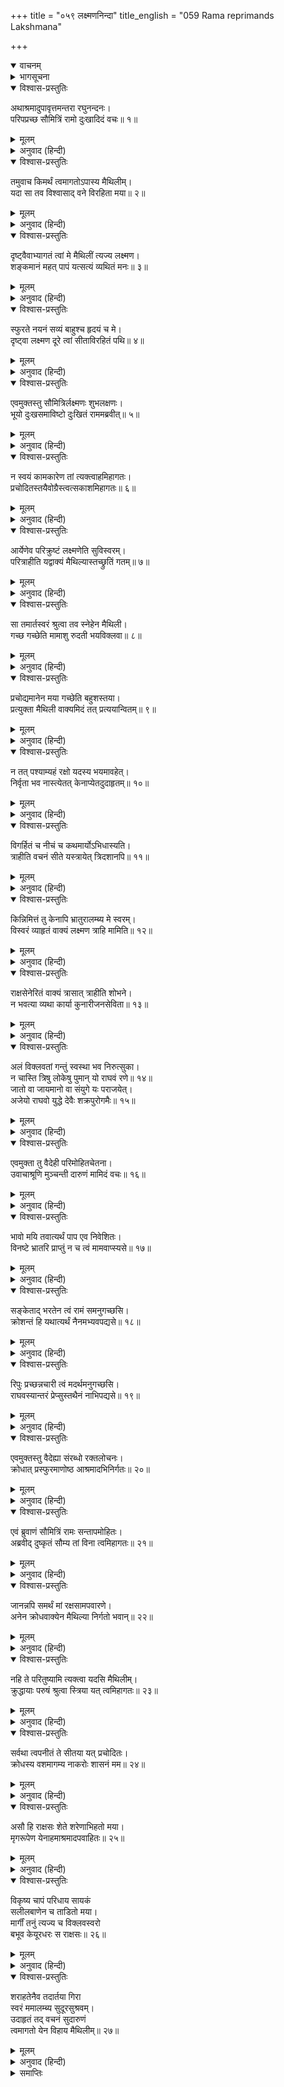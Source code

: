 +++
title = "०५९ लक्ष्मणनिन्दा"
title_english = "059 Rama reprimands Lakshmana"

+++
<details open><summary>वाचनम्</summary>
<div caption="श्रीराम-हरिसीताराममूर्ति-घनपाठिभ्यां वचनम्" class="audioEmbed" src="https://archive.org/download/Ramayana-recitation-Sriram-harisItArAmamUrti-Ghanapaati-v2/Kanda_3/Kanda_3_ARK-059-Lakshmana_Nindaa.mp3"></div>
</details>

<details><summary>भागसूचना</summary>

59. श्रीराम और लक्ष्मणकी बातचीत
</details>

<details open><summary>विश्वास-प्रस्तुतिः</summary>

अथाश्रमादुपावृत्तमन्तरा रघुनन्दनः।  
परिपप्रच्छ सौमित्रिं रामो दुःखादिदं वचः॥ १॥
</details>

<details><summary>मूलम्</summary>

अथाश्रमादुपावृत्तमन्तरा रघुनन्दनः।  
परिपप्रच्छ सौमित्रिं रामो दुःखादिदं वचः॥ १॥
</details>

<details><summary>अनुवाद (हिन्दी)</summary>

(आश्रममें आनेसे पहले मार्गमें श्रीराम और लक्ष्मणने परस्पर जो बातें की थीं, उन्हें पुनः विस्तारके साथ बता रहे हैं—) सीताके कथनानुसार आश्रमसे अपने पास आये हुए सुमित्राकुमार लक्ष्मणसे मार्गमें भी रघुकुलनन्दन श्रीरामने बड़े दुःखसे यह बात पूछी—॥ १॥
</details>

<details open><summary>विश्वास-प्रस्तुतिः</summary>

तमुवाच किमर्थं त्वमागतोऽपास्य मैथिलीम्।  
यदा सा तव विश्वासाद् वने विरहिता मया॥ २॥
</details>

<details><summary>मूलम्</summary>

तमुवाच किमर्थं त्वमागतोऽपास्य मैथिलीम्।  
यदा सा तव विश्वासाद् वने विरहिता मया॥ २॥
</details>

<details><summary>अनुवाद (हिन्दी)</summary>

‘लक्ष्मण! जब मैंने तुम्हारे विश्वासपर ही वनमें सीताको छोड़ा था, तब तुम उसे अकेली छोड़कर क्यों चले आये?॥ २॥
</details>

<details open><summary>विश्वास-प्रस्तुतिः</summary>

दृष्ट्वैवाभ्यागतं त्वां मे मैथिलीं त्यज्य लक्ष्मण।  
शङ्कमानं महत् पापं यत्सत्यं व्यथितं मनः॥ ३॥
</details>

<details><summary>मूलम्</summary>

दृष्ट्वैवाभ्यागतं त्वां मे मैथिलीं त्यज्य लक्ष्मण।  
शङ्कमानं महत् पापं यत्सत्यं व्यथितं मनः॥ ३॥
</details>

<details><summary>अनुवाद (हिन्दी)</summary>

‘लक्ष्मण! मिथिलेशकुमारीको छोड़कर तुम जो मेरे पास आये हो, तुम्हें देखते ही जिस महान् अनिष्टकी आशङ्का करके मेरा मन व्यथित हो रहा था, वह सत्य जान पड़ने लगा है॥ ३॥
</details>

<details open><summary>विश्वास-प्रस्तुतिः</summary>

स्फुरते नयनं सव्यं बाहुश्च हृदयं च मे।  
दृष्ट्वा लक्ष्मण दूरे त्वां सीताविरहितं पथि॥ ४॥
</details>

<details><summary>मूलम्</summary>

स्फुरते नयनं सव्यं बाहुश्च हृदयं च मे।  
दृष्ट्वा लक्ष्मण दूरे त्वां सीताविरहितं पथि॥ ४॥
</details>

<details><summary>अनुवाद (हिन्दी)</summary>

‘लक्ष्मण! मेरी बायीं आँख और बायीं भुजा फड़क रही है। तुम्हें आश्रमसे दूर सीताके बिना ही मार्गपर आते देख मेरा हृदय भी धक-धक कर रहा है’॥ ४॥
</details>

<details open><summary>विश्वास-प्रस्तुतिः</summary>

एवमुक्तस्तु सौमित्रिर्लक्ष्मणः शुभलक्षणः।  
भूयो दुःखसमाविष्टो दुःखितं राममब्रवीत्॥ ५॥
</details>

<details><summary>मूलम्</summary>

एवमुक्तस्तु सौमित्रिर्लक्ष्मणः शुभलक्षणः।  
भूयो दुःखसमाविष्टो दुःखितं राममब्रवीत्॥ ५॥
</details>

<details><summary>अनुवाद (हिन्दी)</summary>

श्रीरामचन्द्रजीके ऐसा कहनेपर उत्तम लक्षणोंसे सम्पन्न सुमित्राकुमार लक्ष्मण अत्यन्त दुःखी होकर अपने शोकग्रस्त भाई श्रीरामसे बोले—॥ ५॥
</details>

<details open><summary>विश्वास-प्रस्तुतिः</summary>

न स्वयं कामकारेण तां त्यक्त्वाहमिहागतः।  
प्रचोदितस्तयैवोग्रैस्त्वत्सकाशमिहागतः॥ ६॥
</details>

<details><summary>मूलम्</summary>

न स्वयं कामकारेण तां त्यक्त्वाहमिहागतः।  
प्रचोदितस्तयैवोग्रैस्त्वत्सकाशमिहागतः॥ ६॥
</details>

<details><summary>अनुवाद (हिन्दी)</summary>

‘भैया! मैं स्वयं अपनी इच्छासे उन्हें छोड़कर नहीं आया हूँ। उन्हींके कठोर वचनोंसे प्रेरित होकर मुझे आपके पास आना पड़ा है॥ ६॥
</details>

<details open><summary>विश्वास-प्रस्तुतिः</summary>

आर्येणेव परिक्रुष्टं लक्ष्मणेति सुविस्वरम्।  
परित्राहीति यद्वाक्यं मैथिल्यास्तच्छ्रुतिं गतम्॥ ७॥
</details>

<details><summary>मूलम्</summary>

आर्येणेव परिक्रुष्टं लक्ष्मणेति सुविस्वरम्।  
परित्राहीति यद्वाक्यं मैथिल्यास्तच्छ्रुतिं गतम्॥ ७॥
</details>

<details><summary>अनुवाद (हिन्दी)</summary>

‘आपके ही समान स्वरमें किसीने जोरसे पुकारा, ‘लक्ष्मण! मुझे बचाओ।’ यह वाक्य मिथिलेशकुमारीके कानोंमें भी पड़ा॥ ७॥
</details>

<details open><summary>विश्वास-प्रस्तुतिः</summary>

सा तमार्तस्वरं श्रुत्वा तव स्नेहेन मैथिली।  
गच्छ गच्छेति मामाशु रुदती भयविक्लवा॥ ८॥
</details>

<details><summary>मूलम्</summary>

सा तमार्तस्वरं श्रुत्वा तव स्नेहेन मैथिली।  
गच्छ गच्छेति मामाशु रुदती भयविक्लवा॥ ८॥
</details>

<details><summary>अनुवाद (हिन्दी)</summary>

‘उस आर्तनादको सुनकर मैथिली आपके प्रति स्नेहके कारण भयसे व्याकुल हो गयीं और रोती हुई मुझसे तुरंत बोलीं—‘जाओ, जाओ’॥ ८॥
</details>

<details open><summary>विश्वास-प्रस्तुतिः</summary>

प्रचोद्यमानेन मया गच्छेति बहुशस्तया।  
प्रत्युक्ता मैथिली वाक्यमिदं तत् प्रत्ययान्वितम्॥ ९॥
</details>

<details><summary>मूलम्</summary>

प्रचोद्यमानेन मया गच्छेति बहुशस्तया।  
प्रत्युक्ता मैथिली वाक्यमिदं तत् प्रत्ययान्वितम्॥ ९॥
</details>

<details><summary>अनुवाद (हिन्दी)</summary>

‘जब बारंबार उन्होंने ‘जाओ’ कहकर मुझे प्रेरित किया, तब उन्हें विश्वास दिलाते हुए मैंने मैथिलीसे यह बात कही—॥ ९॥
</details>

<details open><summary>विश्वास-प्रस्तुतिः</summary>

न तत् पश्याम्यहं रक्षो यदस्य भयमावहेत्।  
निर्वृता भव नास्त्येतत् केनाप्येतदुदाहृतम्॥ १०॥
</details>

<details><summary>मूलम्</summary>

न तत् पश्याम्यहं रक्षो यदस्य भयमावहेत्।  
निर्वृता भव नास्त्येतत् केनाप्येतदुदाहृतम्॥ १०॥
</details>

<details><summary>अनुवाद (हिन्दी)</summary>

‘देवि! मैं ऐसे किसी राक्षसको नहीं देखता, जो भगवान् श्रीरामको भी भयमें डाल सके। आप शान्त रहें, यह भैयाकी आवाज नहीं है। किसी दूसरेने इस तरहकी पुकार की है॥ १०॥
</details>

<details open><summary>विश्वास-प्रस्तुतिः</summary>

विगर्हितं च नीचं च कथमार्योऽभिधास्यति।  
त्राहीति वचनं सीते यस्त्रायेत् त्रिदशानपि॥ ११॥
</details>

<details><summary>मूलम्</summary>

विगर्हितं च नीचं च कथमार्योऽभिधास्यति।  
त्राहीति वचनं सीते यस्त्रायेत् त्रिदशानपि॥ ११॥
</details>

<details><summary>अनुवाद (हिन्दी)</summary>

‘सीते! जो देवताओंकी भी रक्षा कर सकते हैं, वे मेरे बड़े भाई ‘मुझे बचाओ’ ऐसा निन्दित (कायरतापूर्ण) वचन कैसे कहेंगे?॥ ११॥
</details>

<details open><summary>विश्वास-प्रस्तुतिः</summary>

किन्निमित्तं तु केनापि भ्रातुरालम्ब्य मे स्वरम्।  
विस्वरं व्याहृतं वाक्यं लक्ष्मण त्राहि मामिति॥ १२॥
</details>

<details><summary>मूलम्</summary>

किन्निमित्तं तु केनापि भ्रातुरालम्ब्य मे स्वरम्।  
विस्वरं व्याहृतं वाक्यं लक्ष्मण त्राहि मामिति॥ १२॥
</details>

<details><summary>अनुवाद (हिन्दी)</summary>

‘किसी दूसरेने किसी बुरे उद्देश्यसे मेरे भैयाके स्वरकी नकल करके ‘लक्ष्मण! मुझे बचाओ’ यह बात जोरसे कही है॥ १२॥
</details>

<details open><summary>विश्वास-प्रस्तुतिः</summary>

राक्षसेनेरितं वाक्यं त्रासात् त्राहीति शोभने।  
न भवत्या व्यथा कार्या कुनारीजनसेविता॥ १३॥
</details>

<details><summary>मूलम्</summary>

राक्षसेनेरितं वाक्यं त्रासात् त्राहीति शोभने।  
न भवत्या व्यथा कार्या कुनारीजनसेविता॥ १३॥
</details>

<details><summary>अनुवाद (हिन्दी)</summary>

‘शोभने! उस राक्षसने ही भयके कारण (मुझे बचाओ) यह बात मुँहसे निकाली है। आपको व्यथित नहीं होना चाहिये। ऐसी व्यथाको नीच श्रेणीकी स्त्रियाँ ही अपने मनमें स्थान देती हैं॥ १३॥
</details>

<details open><summary>विश्वास-प्रस्तुतिः</summary>

अलं विक्लवतां गन्तुं स्वस्था भव निरुत्सुका।  
न चास्ति त्रिषु लोकेषु पुमान् यो राघवं रणे॥ १४॥  
जातो वा जायमानो वा संयुगे यः पराजयेत्।  
अजेयो राघवो युद्धे देवैः शक्रपुरोगमैः॥ १५॥
</details>

<details><summary>मूलम्</summary>

अलं विक्लवतां गन्तुं स्वस्था भव निरुत्सुका।  
न चास्ति त्रिषु लोकेषु पुमान् यो राघवं रणे॥ १४॥  
जातो वा जायमानो वा संयुगे यः पराजयेत्।  
अजेयो राघवो युद्धे देवैः शक्रपुरोगमैः॥ १५॥
</details>

<details><summary>अनुवाद (हिन्दी)</summary>

‘तुम व्याकुल मत होओ, स्वस्थ हो जाओ, चिन्ता छोड़ो। तीनों लोकोंमें ऐसा कोई पुरुष न तो उत्पन्न हुआ है, न हो रहा है और न होगा ही, जो युद्धमें श्रीरघुनाथजीको परास्त कर सके। संग्राममें इन्द्र आदि देवता भी श्रीरामको नहीं जीत सकते’॥ १४-१५॥
</details>

<details open><summary>विश्वास-प्रस्तुतिः</summary>

एवमुक्ता तु वैदेही परिमोहितचेतना।  
उवाचाश्रूणि मुञ्चन्ती दारुणं मामिदं वचः॥ १६॥
</details>

<details><summary>मूलम्</summary>

एवमुक्ता तु वैदेही परिमोहितचेतना।  
उवाचाश्रूणि मुञ्चन्ती दारुणं मामिदं वचः॥ १६॥
</details>

<details><summary>अनुवाद (हिन्दी)</summary>

मेरे ऐसा कहनेपर विदेहराजकुमारीकी चेतना मोहसे आच्छन्न हो गयी। वे आँसू बहाती हुई मुझसे अत्यन्त कठोर वचन बोलीं—॥ १६॥
</details>

<details open><summary>विश्वास-प्रस्तुतिः</summary>

भावो मयि तवात्यर्थं पाप एव निवेशितः।  
विनष्टे भ्रातरि प्राप्तुं न च त्वं मामवाप्स्यसे॥ १७॥
</details>

<details><summary>मूलम्</summary>

भावो मयि तवात्यर्थं पाप एव निवेशितः।  
विनष्टे भ्रातरि प्राप्तुं न च त्वं मामवाप्स्यसे॥ १७॥
</details>

<details><summary>अनुवाद (हिन्दी)</summary>

‘लक्ष्मण! तेरे मनमें मेरे लिये अत्यन्त पापपूर्ण भाव भरा है। तू अपने भाईके मरनेपर मुझे प्राप्त करना चाहता है, परंतु मुझे पा नहीं सकेगा॥ १७॥
</details>

<details open><summary>विश्वास-प्रस्तुतिः</summary>

सङ्केताद् भरतेन त्वं रामं समनुगच्छसि।  
क्रोशन्तं हि यथात्यर्थं नैनमभ्यवपद्यसे॥ १८॥
</details>

<details><summary>मूलम्</summary>

सङ्केताद् भरतेन त्वं रामं समनुगच्छसि।  
क्रोशन्तं हि यथात्यर्थं नैनमभ्यवपद्यसे॥ १८॥
</details>

<details><summary>अनुवाद (हिन्दी)</summary>

‘तू भरतके इशारेसे अपने स्वार्थके लिये श्रीरामचन्द्रजीके पीछे-पीछे आया है। तभी तो वे जोर-जोरसे चिल्ला रहे हैं और तू उनके पास जाता तक नहीं है॥
</details>

<details open><summary>विश्वास-प्रस्तुतिः</summary>

रिपुः प्रच्छन्नचारी त्वं मदर्थमनुगच्छसि।  
राघवस्यान्तरं प्रेप्सुस्तथैनं नाभिपद्यसे॥ १९॥
</details>

<details><summary>मूलम्</summary>

रिपुः प्रच्छन्नचारी त्वं मदर्थमनुगच्छसि।  
राघवस्यान्तरं प्रेप्सुस्तथैनं नाभिपद्यसे॥ १९॥
</details>

<details><summary>अनुवाद (हिन्दी)</summary>

‘तू अपने भाईका छिपा हुआ शत्रु है। मेरे लिये ही श्रीरामका अनुसरण करता है और श्रीरामके छिद्र ढूँढ़ रहा है तभी तो संकटके समय उनके पास जानेका नाम नहीं लेता है’॥ १९॥
</details>

<details open><summary>विश्वास-प्रस्तुतिः</summary>

एवमुक्तस्तु वैदेह्या संरब्धो रक्तलोचनः।  
क्रोधात् प्रस्फुरमाणोष्ठ आश्रमादभिनिर्गतः॥ २०॥
</details>

<details><summary>मूलम्</summary>

एवमुक्तस्तु वैदेह्या संरब्धो रक्तलोचनः।  
क्रोधात् प्रस्फुरमाणोष्ठ आश्रमादभिनिर्गतः॥ २०॥
</details>

<details><summary>अनुवाद (हिन्दी)</summary>

‘विदेहकुमारीके ऐसा कहनेपर मैं रोषसे भर गया। मेरी आँखें लाल हो गयीं और क्रोधसे मेरे होंठ फड़कने लगे। इस अवस्थामें मैं आश्रमसे निकल आया’॥ २०॥
</details>

<details open><summary>विश्वास-प्रस्तुतिः</summary>

एवं ब्रुवाणं सौमित्रिं रामः सन्तापमोहितः।  
अब्रवीद् दुष्कृतं सौम्य तां विना त्वमिहागतः॥ २१॥
</details>

<details><summary>मूलम्</summary>

एवं ब्रुवाणं सौमित्रिं रामः सन्तापमोहितः।  
अब्रवीद् दुष्कृतं सौम्य तां विना त्वमिहागतः॥ २१॥
</details>

<details><summary>अनुवाद (हिन्दी)</summary>

लक्ष्मणकी ऐसी बात सुनकर श्रीरामचन्द्रजी संतापसे मोहित हो गये और उनसे बोले—‘सौम्य! तुमने बड़ा बुरा किया, जो तुम सीताको छोड़कर यहाँ चले आये॥ २१॥
</details>

<details open><summary>विश्वास-प्रस्तुतिः</summary>

जानन्नपि समर्थं मां रक्षसामपवारणे।  
अनेन क्रोधवाक्येन मैथिल्या निर्गतो भवान्॥ २२॥
</details>

<details><summary>मूलम्</summary>

जानन्नपि समर्थं मां रक्षसामपवारणे।  
अनेन क्रोधवाक्येन मैथिल्या निर्गतो भवान्॥ २२॥
</details>

<details><summary>अनुवाद (हिन्दी)</summary>

‘मैं राक्षसोंका निवारण करनेमें समर्थ हूँ, यह जानते हुए भी तुम मैथिलीके क्रोधयुक्त वचनसे उत्तेजित होकर निकल पड़े॥ २२॥
</details>

<details open><summary>विश्वास-प्रस्तुतिः</summary>

नहि ते परितुष्यामि त्यक्त्वा यदसि मैथिलीम्।  
क्रुद्धायाः परुषं श्रुत्वा स्त्रिया यत् त्वमिहागतः॥ २३॥
</details>

<details><summary>मूलम्</summary>

नहि ते परितुष्यामि त्यक्त्वा यदसि मैथिलीम्।  
क्रुद्धायाः परुषं श्रुत्वा स्त्रिया यत् त्वमिहागतः॥ २३॥
</details>

<details><summary>अनुवाद (हिन्दी)</summary>

‘क्रोधमें भरी हुई नारीके कठोर वचनको सुनकर जो तुम मिथिलेशकुमारीको छोड़कर यहाँ चले आये, इससे मैं तुम्हारे ऊपर संतुष्ट नहीं हूँ॥ २३॥
</details>

<details open><summary>विश्वास-प्रस्तुतिः</summary>

सर्वथा त्वपनीतं ते सीतया यत् प्रचोदितः।  
क्रोधस्य वशमागम्य नाकरोः शासनं मम॥ २४॥
</details>

<details><summary>मूलम्</summary>

सर्वथा त्वपनीतं ते सीतया यत् प्रचोदितः।  
क्रोधस्य वशमागम्य नाकरोः शासनं मम॥ २४॥
</details>

<details><summary>अनुवाद (हिन्दी)</summary>

‘सीतासे प्रेरित होकर क्रोधके वशीभूत हो तुमने मेरे आदेशका पालन नहीं किया; यह सर्वथा तुम्हारा अन्याय है॥ २४॥
</details>

<details open><summary>विश्वास-प्रस्तुतिः</summary>

असौ हि राक्षसः शेते शरेणाभिहतो मया।  
मृगरूपेण येनाहमाश्रमादपवाहितः॥ २५॥
</details>

<details><summary>मूलम्</summary>

असौ हि राक्षसः शेते शरेणाभिहतो मया।  
मृगरूपेण येनाहमाश्रमादपवाहितः॥ २५॥
</details>

<details><summary>अनुवाद (हिन्दी)</summary>

‘जिसने मृगरूप धारण करके मुझे आश्रमसे दूर हटा दिया, वह राक्षस मेरे बाणोंसे घायल होकर सदाके लिये सो रहा है॥ २५॥
</details>

<details open><summary>विश्वास-प्रस्तुतिः</summary>

विकृष्य चापं परिधाय सायकं  
सलीलबाणेन च ताडितो मया।  
मार्गीं तनुं त्यज्य च विक्लवस्वरो  
बभूव केयूरधरः स राक्षसः॥ २६॥
</details>

<details><summary>मूलम्</summary>

विकृष्य चापं परिधाय सायकं  
सलीलबाणेन च ताडितो मया।  
मार्गीं तनुं त्यज्य च विक्लवस्वरो  
बभूव केयूरधरः स राक्षसः॥ २६॥
</details>

<details><summary>अनुवाद (हिन्दी)</summary>

‘धनुष खींचकर उस बाणका संधान करके मैंने लीलापूर्वक चलाये हुए बाणोंसे ज्यों ही उस मृगको मारा, त्यों ही वह मृगके शरीरका परित्याग करके बाँहोंमें बाजूबंद धारण करनेवाला राक्षस बन गया। उसके स्वरमें बड़ी व्याकुलता आ गयी थी॥ २६॥
</details>

<details open><summary>विश्वास-प्रस्तुतिः</summary>

शराहतेनैव तदार्तया गिरा  
स्वरं ममालम्ब्य सुदूरसुश्रवम्।  
उदाहृतं तद् वचनं सुदारुणं  
त्वमागतो येन विहाय मैथिलीम्॥ २७॥
</details>

<details><summary>मूलम्</summary>

शराहतेनैव तदार्तया गिरा  
स्वरं ममालम्ब्य सुदूरसुश्रवम्।  
उदाहृतं तद् वचनं सुदारुणं  
त्वमागतो येन विहाय मैथिलीम्॥ २७॥
</details>

<details><summary>अनुवाद (हिन्दी)</summary>

‘बाणसे आहत होनेपर ही उसने आर्तवाणीमें मेरे स्वरकी नकल करके बहुत दूरतक सुनायी देनेवाला वह अत्यन्त दारुण वचन कहा था, जिससे तुम मिथिलेशकुमारी सीताको छोड़कर यहाँ चले आये हो’॥ २७॥
</details>

<details><summary>समाप्तिः</summary>

इत्यार्षे श्रीमद्रामायणे वाल्मीकीये आदिकाव्येऽरण्यकाण्डे एकोनषष्टितमः सर्गः॥ ५९॥  
इस प्रकार श्रीवाल्मीकिनिर्मित आर्षरामायण आदिकाव्यके अरण्यकाण्डमें उनसठवाँ सर्ग पूरा हुआ॥ ५९॥
</details>


